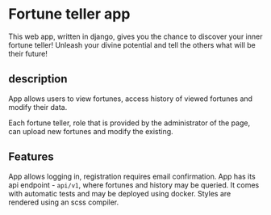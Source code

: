 # Fortune teller app

This web app, written in django, gives you the chance to discover your inner fortune teller! Unleash your divine potential and tell the others what will be their future!

## description

App allows users to view fortunes, access history of viewed fortunes and modify their data.

Each fortune teller, role that is provided by the administrator of the page, can upload new fortunes and modify the existing. 

## Features
App allows logging in, registration requires email confirmation. App has its api endpoint - `api/v1`, where fortunes and history may be queried. It comes with automatic tests and may be deployed using docker. Styles are rendered using an scss compiler.






